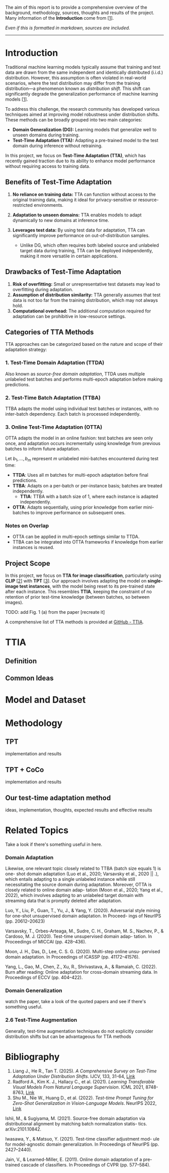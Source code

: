 The aim of this report is to provide a comprehensive overview of the background, methodology, sources, thoughts and results of the project. Many information of the **Introduction** come from [[1](#ref-liang2025)]. 

_Even if this is formatted in markdown, sources are included._

---

# Introduction

Traditional machine learning models typically assume that training and test data are drawn from the same independent and identically distributed (i.i.d.) distribution. However, this assumption is often violated in real-world scenarios, where the test distribution may differ from the training distribution—a phenomenon known as *distribution shift*. This shift can significantly degrade the generalization performance of machine learning models \[[1](#ref-liang2025)].

To address this challenge, the research community has developed various techniques aimed at improving model robustness under distribution shifts. These methods can be broadly grouped into two main categories:

* **Domain Generalization (DG):** Learning models that generalize well to unseen domains during training.
* **Test-Time Adaptation (TTA):** Adapting a pre-trained model to the test domain during inference without retraining.

In this project, we focus on **Test-Time Adaptation (TTA)**, which has recently gained traction due to its ability to enhance model performance without requiring access to training data.

## Benefits of Test-Time Adaptation

1. **No reliance on training data:** TTA can function without access to the original training data, making it ideal for privacy-sensitive or resource-restricted environments.
2. **Adaptation to unseen domains:** TTA enables models to adapt dynamically to new domains at inference time.
3. **Leverages test data:** By using test data for adaptation, TTA can significantly improve performance on out-of-distribution samples.

   * Unlike DG, which often requires both labeled source and unlabeled target data during training, TTA can be deployed independently, making it more versatile in certain applications.

## Drawbacks of Test-Time Adaptation

1. **Risk of overfitting:** Small or unrepresentative test datasets may lead to overfitting during adaptation.
2. **Assumption of distribution similarity:** TTA generally assumes that test data is not too far from the training distribution, which may not always hold.
3. **Computational overhead:** The additional computation required for adaptation can be prohibitive in low-resource settings.

## Categories of TTA Methods

TTA approaches can be categorized based on the nature and scope of their adaptation strategy:

### 1. **Test-Time Domain Adaptation (TTDA)**

Also known as *source-free domain adaptation*, TTDA uses multiple unlabeled test batches and performs multi-epoch adaptation before making predictions.

### 2. **Test-Time Batch Adaptation (TTBA)**

TTBA adapts the model using individual test batches or instances, with no inter-batch dependency. Each batch is processed independently.

### 3. **Online Test-Time Adaptation (OTTA)**

OTTA adapts the model in an online fashion: test batches are seen only once, and adaptation occurs incrementally using knowledge from previous batches to inform future adaptation.

Let $b_1, \dots, b_m$ represent $m$ unlabeled mini-batches encountered during test time:


- **TTDA**: Uses all $m$ batches for multi-epoch adaptation before final predictions.
- **TTBA**: Adapts on a per-batch or per-instance basis; batches are treated independently.
    - **TTIA**: TTBA with a batch size of 1, where each instance is adapted independently.
- **OTTA**: Adapts sequentially, using prior knowledge from earlier mini-batches to improve performance on subsequent ones.

### Notes on Overlap

* OTTA can be applied in multi-epoch settings similar to TTDA.
* TTBA can be integrated into OTTA frameworks if knowledge from earlier instances is reused.

## Project Scope

In this project, we focus on **TTA for image classification**, particularly using **CLIP** [[2](#ref-clip2021)] with **TPT** [[3](#ref-tpt2022)]. Our approach involves adapting the model on **single-image test instances**, with the model being reset to its pre-trained state after each instance. This resembles **TTIA**, keeping the constraint of no retention of prior test-time knowledge (between batches, so between images).

TODO: add Fig. 1 (a) from the paper [recreate it]

A comprehensive list of TTA methods is provided at [GitHub - TTIA](https://github.com/tim-learn/awesome-test-time-adaptation/blob/main/TTA-TTBA.md/#Instance-level).

# TTIA

## Definition

## Common Ideas

# Model and Dataset

# Methodology

## TPT
implementation and results
## TPT + CoCo
implementation and results

## Our test-time adaptation method
ideas, implementation, thoughts, expected results and effective results



# Related Topics
Take a look if there's something useful in here.
### Domain Adaptation

 Likewise, one relevant
topic closely related to TTBA (batch size equals 1) is one-
shot domain adaptation (Luo et al., 2020; Varsavsky et al.,
2020  || .), which entails adapting to a single unlabeled instance
while still necessitating the source domain during adaptation.
Moreover, OTTA is closely related to online domain adap-
tation (Moon et al., 2020; Yang et al., 2022), which involves
adapting to an unlabeled target domain with streaming data
that is promptly deleted after adaptation.


Luo, Y., Liu, P., Guan, T., Yu, J., & Yang, Y. (2020). Adversarial style
mining for one-shot unsupervised domain adaptation. In Proceed-
ings of NeurIPS (pp. 20612–20623)

Varsavsky, T., Orbes-Arteaga, M., Sudre, C. H., Graham, M. S., Nachev,
P., & Cardoso, M. J. (2020). Test-time unsupervised domain adap-
tation. In Proceedings of MICCAI (pp. 428–436).

Moon, J. H., Das, D., Lee, C. S. G. (2020). Multi-step online unsu-
pervised domain adaptation. In Proceedings of ICASSP (pp.
41172–41576).

Yang, L., Gao, M., Chen, Z., Xu, R., Shrivastava, A., & Ramaiah, C.
(2022). Burn after reading: Online adaptation for cross-domain
streaming data. In Proceedings of ECCV (pp. 404–422).

### Domain Generalization
watch the paper, take a look of the quoted papers and see if there's something useful.

### 2.6 Test-Time Augmentation
Generally, test-time augmentation techniques do not explicitly consider distribution shifts but can be advantageous for TTA methods


# Bibliography


1. <a id="ref-liang2025"></a> Liang J., He R., Tan T. (2025). _A Comprehensive Survey on Test-Time Adaptation Under Distribution Shifts_. IJCV, 133, 31-64, [Link](https://doi.org/10.1007/s11263-024-02181-w)
2. <a id="ref-clip2021"></a> Radford A., Kim K. J., Hallacy C., et al. (2021). _Learning Transferable Visual Models From Natural Language Supervision_. ICML 2021, 8748-8763, [Link](https://arxiv.org/abs/2103.00020)
3. <a id="ref-tpt2022"></a> Shu M., Nie W., Huang D., et al. (2022). _Test-time Prompt Tuning for Zero-Shot Generalization in Vision-Language Models_. NeurIPS 2022, [Link](https://arxiv.org/abs/2209.07511)


Ishii, M., & Sugiyama, M. (2021). Source-free domain adaptation via
distributional alignment by matching batch normalization statis-
tics. arXiv:2101.10842.

Iwasawa, Y., & Matsuo, Y. (2021). Test-time classifier adjustment mod-
ule for model-agnostic domain generalization. In Proceedings of
NeurIPS (pp. 2427–2440).

Jain, V., & Learned-Miller, E. (2011). Online domain adaptation of a
pre-trained cascade of classifiers. In Proceedings of CVPR (pp.
577–584).